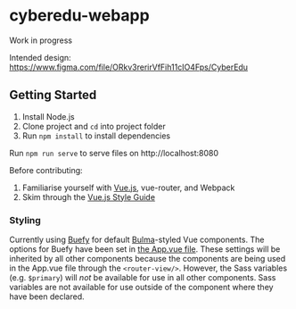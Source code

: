# cyberedu-webapp

Work in progress

Intended design: https://www.figma.com/file/ORkv3rerirVfFih11cIO4Fps/CyberEdu

## Getting Started

1.  Install Node.js
2.  Clone project and `cd` into project folder
3.  Run `npm install` to install dependencies

Run `npm run serve` to serve files on http://localhost:8080

Before contributing:

1.  Familiarise yourself with [Vue.js](https://vuejs.org/), vue-router, and Webpack
2.  Skim through the [Vue.js Style Guide](https://vuejs.org/v2/style-guide/)

### Styling

Currently using [Buefy](https://buefy.github.io/#/) for default [Bulma](https://bulma.io/)-styled Vue components.
The options for Buefy have been set in [the App.vue file](src/App.vue).
These settings will be inherited by all other components because the components
are being used in the App.vue file through the `<router-view/>`. However, the
Sass variables (e.g. `$primary`) will _not_ be available for use in all other
components. Sass variables are not available for use outside of the component
where they have been declared.
